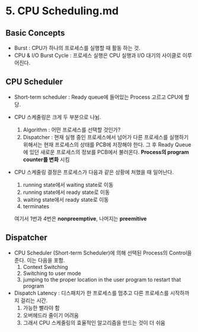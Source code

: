 # 5. CPU Scheduling.md

## Basic Concepts  
- Burst : CPU가 하나의 프로세스를 실행할 때 활동 하는 것.  
- CPU & I/O Burst Cycle : 프로세스 실행은 CPU 실행과 I/O 대기의 사이클로 이루어진다.  

## CPU Scheduler  
- Short-term scheduler : Ready queue에 들어있는 Process 고르고 CPU에 할당.  
- CPU 스케줄링은 크게 두 부분으로 나뉨.  
   1. Algorithm : 어떤 프로세스를 선택할 것인가?  
   2. Dispatcher : 현재 실행 중인 프로세스에서 넘어가 다른 프로세스를 실행하기 위해서는 현재 프로세스의 상태를 PCB에 저장해야 한다. 그 후 Ready Queue에 있던 새로운 프로세스의 정보를 PCB에서 불러온다. **Process의 program counter를 변화** 시킴
- CPU 스케줄링 결정은 프로세스가 다음과 같은 상황에 처했을 때 일어난다.  
  1. running state에서 waiting state로 이동  
  2. running state에서 ready state로 이동  
  3. waiting state에서 ready state로 이동  
  4. terminates  
  
  여기서 1번과 4번은 **nonpreemptive**, 나머지는 **preemitive**  
## Dispatcher  
- CPU Scheduler (Short-term Scheduler)에 의해 선택된 Process의 Control을 준다. 이는 다음을 포함.  
  1. Context Switching  
  2. Switching to user mode  
  3. jumping to the proper location in the user program to restart that program  
- Dispatch Latency : 디스패치가 한 프로세스를 멈추고 다른 프로세스를 시작하까지 걸리는 시간.  
  1. 가능한 빨라야 함  
  2. 오버헤드라 줄이기 어려움  
  3. 그래서 CPU 스케줄링의 효율적인 알고리즘을 만드는 것이 더 쉬움  
  
